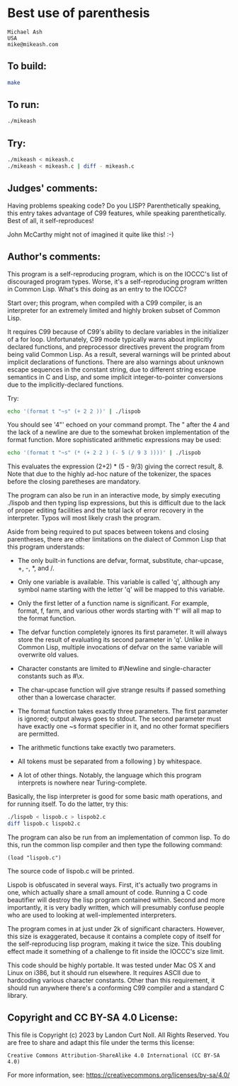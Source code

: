 # Best use of parenthesis

    Michael Ash
    USA
    mike@mikeash.com

## To build:

```sh
make
```

## To run:

```sh
./mikeash
```

## Try:

```sh
./mikeash < mikeash.c
./mikeash < mikeash.c | diff - mikeash.c
```

## Judges' comments:

Having problems speaking code?  Do you LISP?  Parenthetically
speaking, this entry takes advantage of C99 features, while
speaking parenthetically.  Best of all, it self-reproduces!

John McCarthy might not of imagined it quite like this!  :-)

## Author's comments:

This program is a self-reproducing program, which is on the IOCCC's list
of discouraged program types. Worse, it's a self-reproducing program
written in Common Lisp. What's this doing as an entry to the IOCCC?

Start over; this program, when compiled with a C99 compiler, is an
interpreter for an extremely limited and highly broken subset of Common
Lisp.

It requires C99 because of C99's ability to declare variables in the
initializer of a for loop. Unfortunately, C99 mode typically warns about
implicitly declared functions, and preprocessor directives prevent the
program from being valid Common Lisp. As a result, several warnings will
be printed about implicit declarations of functions. There are also
warnings about unknown escape sequences in the constant string, due to
different string escape semantics in C and Lisp, and some implicit
integer-to-pointer conversions due to the implicitly-declared functions.

Try:

```sh
echo '(format t "~s" (+ 2 2 ))' | ./lispob
```

You should see '4"' echoed on your command prompt. The " after the 4 and
the lack of a newline are due to the somewhat broken implementation of
the format function. More sophisticated arithmetic expressions may be
used:

```sh
echo '(format t "~s" (* (+ 2 2 ) (- 5 (/ 9 3 ))))' | ./lispob
```

This evaluates the expression (2+2) * (5 - 9/3) giving the correct
result, 8.  Note that due to the highly ad-hoc nature of the tokenizer,
the spaces before the closing paretheses are mandatory.

The program can also be run in an interactive mode, by simply executing
./lispob and then typing lisp expressions, but this is difficult due to the
lack of proper editing facilities and the total lack of error recovery in the
interpreter. Typos will most likely crash the program.

Aside from being required to put spaces between tokens and closing
parentheses, there are other limitations on the dialect of Common Lisp
that this program understands:

* The only built-in functions are defvar, format, substitute, char-upcase,
+, -, *, and /.

* Only one variable is available. This variable is called 'q', although any
symbol name starting with the letter 'q' will be mapped to this variable.

* Only the first letter of a function name is significant. For example,
format, f, farm, and various other words starting with 'f' will all map to the
format function.

* The defvar function completely ignores its first parameter. It will always
store the result of evaluating its second parameter in 'q'. Unlike in Common
Lisp, multiple invocations of defvar on the same variable will overwrite old
values.

* Character constants are limited to #\Newline and single-character
constants such as #\x.

* The char-upcase function will give strange results if passed something
other than a lowercase character.

* The format function takes exactly three parameters. The first parameter is
ignored; output always goes to stdout. The second parameter must have exactly
one ~s format specifier in it, and no other format specifiers are permitted.

* The arithmetic functions take exactly two parameters.

* All tokens must be separated from a following ) by whitespace.

* A lot of other things. Notably, the language which this program interprets
is nowhere near Turing-complete.

Basically, the lisp interpreter is good for some basic math operations, and
for running itself. To do the latter, try this:

```sh
./lispob < lispob.c > lispob2.c
diff lispob.c lispob2.c
```

The program can also be run from an implementation of common lisp. To do
this, run the common lisp compiler and then type the following command:

```
(load "lispob.c")
```

The source code of lispob.c will be printed.

Lispob is obfuscated in several ways. First, it's actually two programs
in one, which actually share a small amount of code. Running a C code
beautifier will destroy the lisp program contained within. Second and
more importantly, it is very badly written, which will presumably
confuse people who are used to looking at well-implemented interpreters.

The program comes in at just under 2k of significant characters.
However, this size is exaggerated, because it contains a complete copy
of itself for the self-reproducing lisp program, making it twice the
size. This doubling effect made it something of a challenge to fit
inside the IOCCC's size limit.

This code should be highly portable. It was tested under Mac OS X and
Linux on i386, but it should run elsewhere. It requires ASCII due to
hardcoding various character constants. Other than this requirement, it
should run anywhere there's a conforming C99 compiler and a standard
C library.

## Copyright and CC BY-SA 4.0 License:

This file is Copyright (c) 2023 by Landon Curt Noll.  All Rights Reserved.
You are free to share and adapt this file under the terms this license:

    Creative Commons Attribution-ShareAlike 4.0 International (CC BY-SA 4.0)

For more information, see: https://creativecommons.org/licenses/by-sa/4.0/
